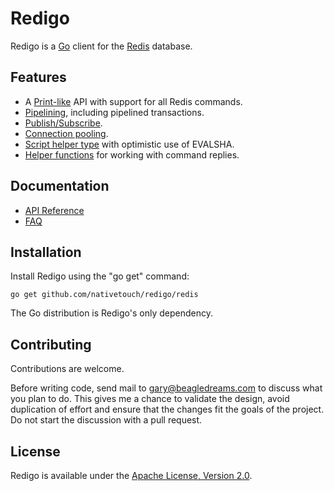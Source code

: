 Redigo
======

Redigo is a [Go](http://golang.org/) client for the [Redis](http://redis.io/) database.

Features
-------

* A [Print-like](http://godoc.org/github.com/nativetouch/redigo/redis#hdr-Executing_Commands) API with support for all Redis commands.
* [Pipelining](http://godoc.org/github.com/nativetouch/redigo/redis#hdr-Pipelining), including pipelined transactions.
* [Publish/Subscribe](http://godoc.org/github.com/nativetouch/redigo/redis#hdr-Publish_and_Subscribe).
* [Connection pooling](http://godoc.org/github.com/nativetouch/redigo/redis#Pool).
* [Script helper type](http://godoc.org/github.com/nativetouch/redigo/redis#Script) with optimistic use of EVALSHA.
* [Helper functions](http://godoc.org/github.com/nativetouch/redigo/redis#hdr-Reply_Helpers) for working with command replies.

Documentation
-------------

- [API Reference](http://godoc.org/github.com/nativetouch/redigo/redis)
- [FAQ](https://github.com/nativetouch/redigo/wiki/FAQ)

Installation
------------

Install Redigo using the "go get" command:

    go get github.com/nativetouch/redigo/redis

The Go distribution is Redigo's only dependency.

Contributing
------------

Contributions are welcome.

Before writing code, send mail to gary@beagledreams.com to discuss what you
plan to do. This gives me a chance to validate the design, avoid duplication of
effort and ensure that the changes fit the goals of the project. Do not start
the discussion with a pull request.

License
-------

Redigo is available under the [Apache License, Version 2.0](http://www.apache.org/licenses/LICENSE-2.0.html).
